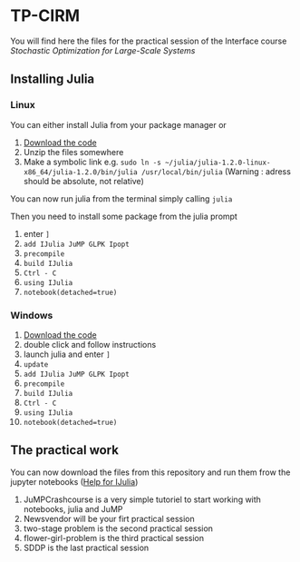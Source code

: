 # TP-CIRM

You will find here the files for the practical session of the Interface course 
*Stochastic Optimization for Large-Scale Systems*

## Installing Julia

### Linux

You can either install Julia from your package manager or
1. [Download the code](https://julialang.org/downloads/index.html)
2. Unzip the files somewhere
3. Make a symbolic link e.g. `sudo ln -s ~/julia/julia-1.2.0-linux-x86_64/julia-1.2.0/bin/julia /usr/local/bin/julia` (Warning : adress should be absolute, not relative)

You can now run julia from the terminal simply calling `julia`

Then you need to install some package from the julia prompt
1. enter `]`
2. `add IJulia JuMP GLPK Ipopt`
3. `precompile`
4. `build IJulia`
5. `Ctrl - C`
6. `using IJulia`
7. `notebook(detached=true)`

### Windows 

1. [Download the code](https://julialang.org/downloads/index.html)
2. double click and follow instructions
3. launch julia and enter `]`
4. `update`
5. `add IJulia JuMP GLPK Ipopt`
6. `precompile`
7. `build IJulia` 
8. `Ctrl - C`
9. `using IJulia`
10. `notebook(detached=true)`


## The practical work

You can now download the files from this repository and run them frow the jupyter notebooks
([Help for IJulia](https://github.com/JuliaLang/IJulia.jl))

1. JuMPCrashcourse is a very simple tutoriel to start working with notebooks, julia and JuMP
2. Newsvendor will be your firt practical session
3. two-stage problem is the second practical session
4. flower-girl-problem is the third practical session
5. SDDP is the last practical session
